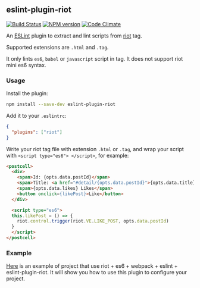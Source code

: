 ## eslint-plugin-riot
[![Build Status][travis-image]][travis-url]
[![NPM version][npm-version-image]][npm-url]
[![Code Climate][codeclimate-image]][codeclimate-url]

An [ESLint](http://eslint.org/) plugin to extract and lint scripts from [riot](https://riotjs.com) tag.

Supported extensions are `.html` and `.tag`.

It only lints `es6`, `babel` or `javascript` script in tag. It does not support riot mini es6 syntax.

### Usage

Install the plugin:

```sh
npm install --save-dev eslint-plugin-riot
```

Add it to your `.eslintrc`:

```json
{
  "plugins": ["riot"]
}
```

Write your riot tag file with extension `.html` or `.tag`, and wrap your script with `<script type="es6"> </script>`, for example:

```html
<postcell>
  <div>
    <span>Id: {opts.data.postId}</span>
    <span>Title: <a href="#detail/{opts.data.postId}">{opts.data.title}</a></span>
    <span>{opts.data.likes} Likes</span>
    <button onclick={likePost}>Like</button>
  </div>

  <script type="es6">
  this.likePost = () => {
    riot.control.trigger(riot.VE.LIKE_POST, opts.data.postId)
  }
  </script>
</postcell>
```

### Example

[Here](https://github.com/txchen/feplay/tree/gh-pages/riot_webpack) is an example of project that use riot + es6 + webpack + eslint + eslint-plugin-riot. It will show you how to use this plugin to configure your project.


[codeclimate-image]:https://codeclimate.com/github/txchen/eslint-plugin-riot/badges/gpa.svg
[codeclimate-url]:https://codeclimate.com/github/txchen/eslint-plugin-riot

[npm-version-image]:http://img.shields.io/npm/v/eslint-plugin-riot.svg?style=flat-square
[npm-url]:https://www.npmjs.com/package/eslint-plugin-riot

[travis-image]:https://api.travis-ci.org/txchen/eslint-plugin-riot.svg?branch=master
[travis-url]:https://travis-ci.org/txchen/eslint-plugin-riot
